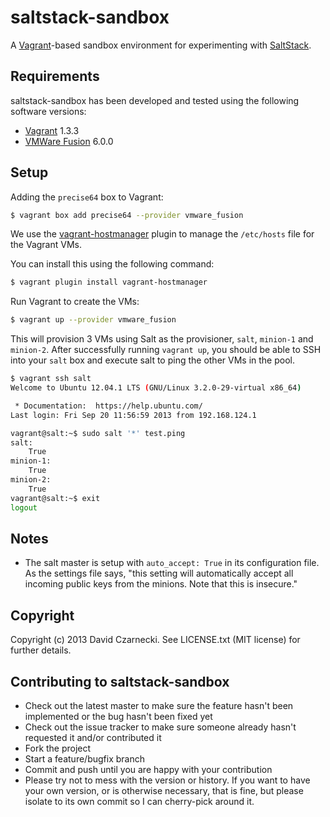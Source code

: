 # saltstack-sandbox

A [Vagrant](http://www.vagrantup.com/)-based sandbox environment
for experimenting with [SaltStack](http://saltstack.com/).

## Requirements

saltstack-sandbox has been developed and tested using the following
software versions:

* [Vagrant](http://www.vagrantup.com/) 1.3.3
* [VMWare Fusion](https://my.vmware.com/web/vmware/info/slug/desktop_end_user_computing/vmware_fusion/6_0) 6.0.0

## Setup

Adding the `precise64` box to Vagrant:

```sh
$ vagrant box add precise64 --provider vmware_fusion
```

We use the [vagrant-hostmanager](https://github.com/smdahlen/vagrant-hostmanager)
plugin to manage the `/etc/hosts` file for the Vagrant VMs.

You can install this using the following command:

```sh
$ vagrant plugin install vagrant-hostmanager
```

Run Vagrant to create the VMs:

```sh
$ vagrant up --provider vmware_fusion
```

This will provision 3 VMs using Salt as the provisioner,
`salt`, `minion-1` and `minion-2`. After successfully
running `vagrant up`, you should be able to SSH into
your `salt` box and execute salt to ping the other VMs
in the pool.

```sh
$ vagrant ssh salt
Welcome to Ubuntu 12.04.1 LTS (GNU/Linux 3.2.0-29-virtual x86_64)

 * Documentation:  https://help.ubuntu.com/
Last login: Fri Sep 20 11:56:59 2013 from 192.168.124.1

vagrant@salt:~$ sudo salt '*' test.ping
salt:
    True
minion-1:
    True
minion-2:
    True
vagrant@salt:~$ exit
logout
```

## Notes

* The salt master is setup with `auto_accept: True` in its configuration
  file. As the settings file says, "this setting will automatically
  accept all incoming public keys from the minions. Note that this
  is insecure."

## Copyright

Copyright (c) 2013 David Czarnecki. See LICENSE.txt (MIT license) for
further details.

## Contributing to saltstack-sandbox

* Check out the latest master to make sure the feature hasn't been
  implemented or the bug hasn't been fixed yet
* Check out the issue tracker to make sure someone already hasn't
  requested it and/or contributed it
* Fork the project
* Start a feature/bugfix branch
* Commit and push until you are happy with your contribution
* Please try not to mess with the version or history. If you want
  to have your own version, or is otherwise necessary, that is fine,
  but please isolate to its own commit so I can cherry-pick around it.